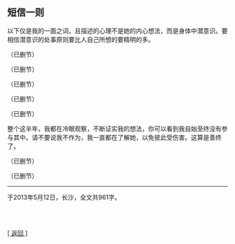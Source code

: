## 短信一则

以下仅是我的一面之词，且描述的心理不是她的内心想法，而是身体中潜意识。要相信潜意识的处事原则要比人自己所想的要精明的多。

（已删节）

（已删节）

（已删节）

（已删节）

（已删节）

整个这半年，我都在冷眼观察，不断证实我的想法，你可以看到我自始至终没有参与其中。请不要说我不作为，我一直都在了解她，以免彼此受伤害。这算是善终了。

（已删节）

（已删节）

------

于2013年5月12日，长沙，全文共961字。

<br>

<br>

[[ 返回 ]](../../../sites/proses/历史文件.md)
